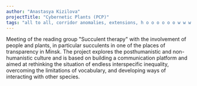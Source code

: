 ```yaml
---
author: "Anastasya Kizilova"
projectTitle: "Cybernetic Plants (PCP)"
tags: "all to all, corridor anomalies, extensions, h o o o o o o w w w w w l, places of transparency, speculative synthesis, intoxication, care virus"
---
```

Meeting of the reading group "Succulent therapy" with the involvement of people and plants, in particular succulents in one of the places of transparency in Minsk. The project explores the posthumanistic and non-humanistic culture and is based on building a communication platform and aimed at rethinking the situation of endless interspecific inequality, overcoming the limitations of vocabulary, and developing ways of interacting with other species.
